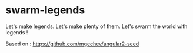 # swarm-legends
Let's make legends. Let's make plenty of them. Let's swarm the world with legends !

Based on : https://github.com/mgechev/angular2-seed
